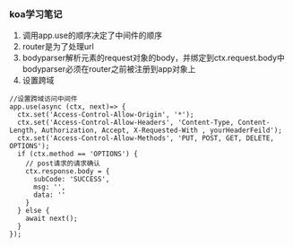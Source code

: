 ### koa学习笔记

1. 调用app.use的顺序决定了中间件的顺序
2. router是为了处理url
3. bodyparser解析元素的request对象的body，并绑定到ctx.request.body中
  bodyparser必须在router之前被注册到app对象上
4. 设置跨域
  ```
  //设置跨域访问中间件
  app.use(async (ctx, next)=> {
    ctx.set('Access-Control-Allow-Origin', '*');
    ctx.set('Access-Control-Allow-Headers', 'Content-Type, Content-Length, Authorization, Accept, X-Requested-With , yourHeaderFeild');
    ctx.set('Access-Control-Allow-Methods', 'PUT, POST, GET, DELETE, OPTIONS');
    if (ctx.method == 'OPTIONS') {
      // post请求的请求确认
      ctx.response.body = {
        subCode: 'SUCCESS',
        msg: '',
        data: ''
      }
    } else {
      await next();
    }
  });
  ```
